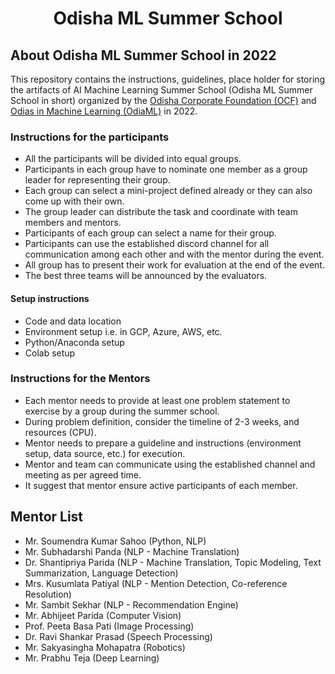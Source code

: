 <h1 align="center"> Odisha ML Summer School</h1>

## About Odisha ML Summer School in 2022 
This repository contains the instructions, guidelines, place holder for storing the artifacts of AI Machine Learning Summer School (Odisha ML Summer School in short) organized by the <a href="https://www.ocfodisha.org/">Odisha Corporate Foundation (OCF)</a>  and <a href="https://www.odisha.ml/">Odias in Machine Learning (OdiaML)</a> in 2022.

### Instructions for the participants
* All the participants will be divided into equal groups. 
* Participants in each group have to nominate one member as a group leader for representing their group.
* Each group can select a mini-project defined already or they can also come up with their own.
* The group leader can distribute the task and coordinate with team members and mentors.
* Participants of each group can select a name for their group.
* Participants can use the established discord channel for all communication among each other and with the mentor during the event.
* All group has to present their work for evaluation at the end of the event.
* The best three teams will be announced by the evaluators.

#### Setup instructions

* Code and data location
* Environment setup i.e. in GCP, Azure, AWS, etc.
* Python/Anaconda setup
* Colab setup

### Instructions for the Mentors
* Each mentor needs to provide at least one problem statement to exercise by a group during the summer school.
* During problem definition, consider the timeline of 2-3 weeks, and resources (CPU).
* Mentor needs to prepare a guideline and instructions (environment setup, data source, etc.) for execution.
* Mentor and team can communicate using the established channel and meeting as per agreed time.
* It suggest that mentor ensure active participants of each member.    

## Mentor List 
* Mr. Soumendra Kumar Sahoo (Python, NLP)
* Mr. Subhadarshi Panda (NLP - Machine Translation)
* Dr. Shantipriya Parida (NLP - Machine Translation, Topic Modeling, Text Summarization, Language Detection)
* Mrs. Kusumlata Patiyal (NLP - Mention Detection, Co-reference Resolution)
* Mr. Sambit Sekhar (NLP - Recommendation Engine)
* Mr.  Abhijeet Parida (Computer Vision)
* Prof. Peeta Basa Pati (Image Processing)
* Dr. Ravi Shankar Prasad (Speech Processing)
* Mr. Sakyasingha Mohapatra (Robotics)
* Mr. Prabhu Teja (Deep Learning)
